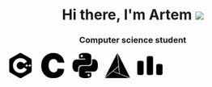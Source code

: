 <h1 align="center">Hi there, I'm Artem
<img src="https://github.com/blackcater/blackcater/raw/main/images/Hi.gif" height="32"/></h1>
<h3 align="center">Computer science student</h3>
<p>
  <img src="https://github.com/Artem2003OnToday/Artem2003OnToday/raw/main/pictures/cplusplus.svg" width="50" height="50" hspace="5">
  <img src="https://github.com/Artem2003OnToday/Artem2003OnToday/raw/main/pictures/c.svg" width="50" height="50" hspace="5">
  <img src="https://github.com/Artem2003OnToday/Artem2003OnToday/raw/main/pictures/python.svg" width="50" height="50" hspace="5">
  <img src="https://github.com/Artem2003OnToday/Artem2003OnToday/raw/main/pictures/cmake.svg" width="50" height="50" hspace="5">
  <img src="https://github.com/Artem2003OnToday/Artem2003OnToday/raw/main/pictures/codeforces.svg" width="50" height="50" hspace="5">
</p>
